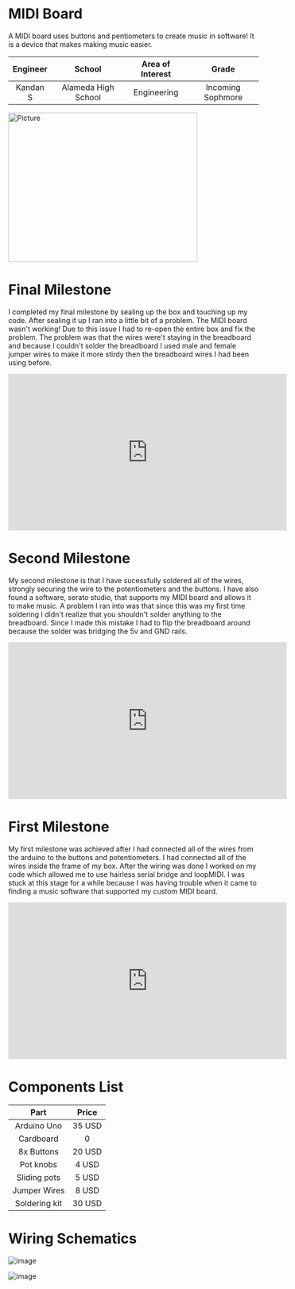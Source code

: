 ﻿# MIDI Board
A MIDI board uses buttons and pentiometers to create music in software! It is a device that makes making music easier. 

| **Engineer** | **School** | **Area of Interest** | **Grade** |
|:--:|:--:|:--:|:--:|
| Kandan S | Alameda High School |  Engineering | Incoming Sophmore

<img src="https://kandans4.github.io/BSE-Portfolio/WIN_20220721_10_41_03_Pro.jpg" width="380" height="300" alt="Picture">

# Final Milestone

I completed my final milestone by sealing up the box and touching up my code. After sealing it up I ran into a little bit of a problem. The MIDI board wasn't working! Due to this issue I had to re-open the entire box and fix the problem. The problem was that the wires were't staying in the breadboard and because I couldn't solder the breadboard I used male and female jumper wires to make it more stirdy then the breadboard wires I had been using before. 

<iframe width="560" height="315" src="https://www.youtube.com/embed/D_xf1Oghi_4" title="YouTube video player" frameborder="0" allow="accelerometer; autoplay; clipboard-write; encrypted-media; gyroscope; picture-in-picture" allowfullscreen></iframe>

# Second Milestone

My second milestone is that I have sucessfully soldered all of the wires, strongly securing the wire to the potentiometers and the buttons. I have also found a software, serato studio, that supports my MIDI board and allows it to make music. A problem I ran into was that since this was my first time soldering I didn't realize that you shouldn't solder anything to the breadboard. Since I made this mistake I had to flip the breadboard around because the solder was bridging the 5v and GND rails.  

<iframe width="560" height="315" src="https://www.youtube.com/embed/xExX80YzJb4" title="YouTube video player" frameborder="0" allow="accelerometer; autoplay; clipboard-write; encrypted-media; gyroscope; picture-in-picture" allowfullscreen></iframe>

# First Milestone

My first milestone was achieved after I had connected all of the wires from the arduino to the buttons and potentiometers. I had connected all of the wires inside the frame of my box. After the wiring was done I worked on my code which allowed me to use hairless serial bridge and loopMIDI. I was stuck at this stage for a while because I was having trouble when it came to finding a music software that supported my custom MIDI board. 

<iframe width="560" height="315" src="https://www.youtube.com/embed/CZ3wmrp6F-4" title="YouTube video player" frameborder="0" allow="accelerometer; autoplay; clipboard-write; encrypted-media; gyroscope; picture-in-picture" allowfullscreen></iframe>

# Components List

| **Part** | **Price** |
|:--:|:--:|
| Arduino Uno  | 35 USD | 
| Cardboard    |    0   |
| 8x Buttons   | 20 USD |
| Pot knobs    |  4 USD |
| Sliding pots |  5 USD |
| Jumper Wires |  8 USD |
| Soldering kit| 30 USD |

# Wiring Schematics

![image](https://user-images.githubusercontent.com/108823939/180278053-93e02172-6698-4a62-ace0-b0fe671b476e.png)

![image](https://user-images.githubusercontent.com/108823939/180278002-d10516d2-9d54-4db1-86bb-54c768768d14.png)
